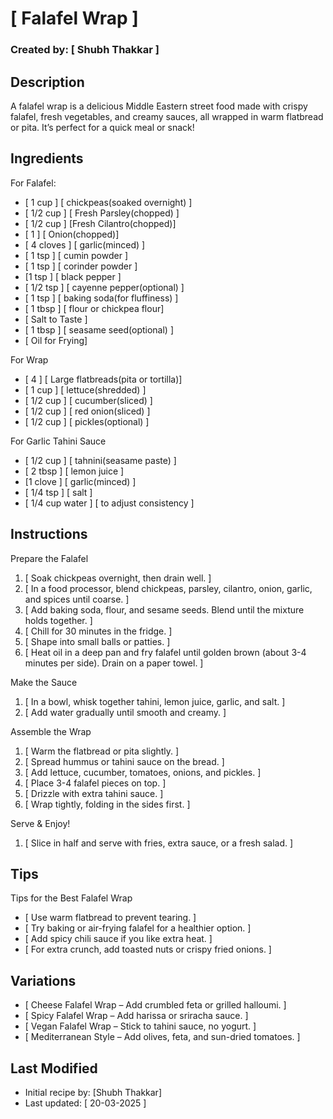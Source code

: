 # [ Falafel Wrap ]
### Created by: [ Shubh Thakkar ]

## Description
A falafel wrap is a delicious Middle Eastern street food made with crispy falafel, fresh vegetables, and creamy sauces, all wrapped in warm flatbread or pita. It’s perfect for a quick meal or snack!

## Ingredients
For Falafel:
- [ 1 cup ] [ chickpeas(soaked overnight) ]
- [ 1/2 cup ] [ Fresh Parsley(chopped) ]
- [ 1/2 cup ] [Fresh Cilantro(chopped)]
- [ 1 ] [ Onion(chopped)]
- [ 4 cloves ] [ garlic(minced) ]
- [ 1 tsp ] [ cumin powder ]
- [ 1 tsp ] [ corinder powder ]
- [1 tsp ] [ black pepper ]
- [ 1/2 tsp ] [ cayenne pepper(optional) ]
- [ 1 tsp ] [ baking soda(for fluffiness) ]
- [ 1 tbsp ] [ flour or chickpea flour]
- [ Salt to Taste ]
- [ 1 tbsp ] [ seasame seed(optional) ]
- [ Oil for Frying]

For Wrap
- [ 4 ] [ Large flatbreads(pita or tortilla)]
- [ 1 cup ] [ lettuce(shredded) ]
- [ 1/2 cup ] [ cucumber(sliced) ]
- [ 1/2 cup ] [ red onion(sliced) ]
- [ 1/2 cup ] [ pickles(optional) ] 

For Garlic Tahini Sauce
- [ 1/2 cup ] [ tahnini(seasame paste) ]
- [ 2 tbsp ] [ lemon juice ]
- [1 clove ] [ garlic(minced) ]
- [ 1/4 tsp ] [ salt ]
- [ 1/4 cup water ] [  to adjust consistency ]

## Instructions
Prepare the Falafel
1. [ Soak chickpeas overnight, then drain well. ]
2. [ In a food processor, blend chickpeas, parsley, cilantro, onion, garlic, and spices until coarse. ]
3. [ Add baking soda, flour, and sesame seeds. Blend until the mixture holds together. ]
4. [ Chill for 30 minutes in the fridge. ]
5. [ Shape into small balls or patties. ]
6. [ Heat oil in a deep pan and fry falafel until golden brown (about 3-4 minutes per side). Drain on a paper towel. ]

Make the Sauce
1. [ In a bowl, whisk together tahini, lemon juice, garlic, and salt. ]
2. [ Add water gradually until smooth and creamy. ]

Assemble the Wrap
1. [ Warm the flatbread or pita slightly. ]
2. [ Spread hummus or tahini sauce on the bread. ]
3. [ Add lettuce, cucumber, tomatoes, onions, and pickles. ]
4. [ Place 3-4 falafel pieces on top. ]
5. [ Drizzle with extra tahini sauce. ]
6. [ Wrap tightly, folding in the sides first. ]

Serve & Enjoy!
1. [ Slice in half and serve with fries, extra sauce, or a fresh salad. ] 



## Tips
Tips for the Best Falafel Wrap
- [ Use warm flatbread to prevent tearing. ]
- [ Try baking or air-frying falafel for a healthier option. ]
- [ Add spicy chili sauce if you like extra heat. ]
- [ For extra crunch, add toasted nuts or crispy fried onions. ]


## Variations
- [ Cheese Falafel Wrap – Add crumbled feta or grilled halloumi. ]
- [ Spicy Falafel Wrap – Add harissa or sriracha sauce. ]
- [ Vegan Falafel Wrap – Stick to tahini sauce, no yogurt. ]
- [ Mediterranean Style – Add olives, feta, and sun-dried tomatoes. ]



## Last Modified
- Initial recipe by: [Shubh Thakkar]
- Last updated: [ 20-03-2025 ] 
